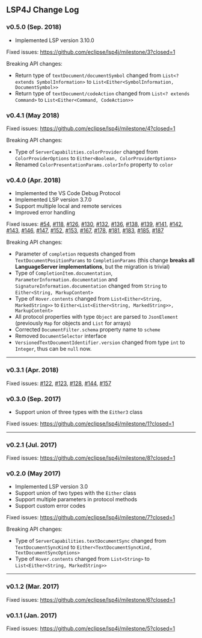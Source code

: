 ## LSP4J Change Log

### v0.5.0 (Sep. 2018)

 * Implemented LSP version 3.10.0

Fixed issues: https://github.com/eclipse/lsp4j/milestone/3?closed=1

Breaking API changes:
 * Return type of `textDocument/documentSymbol` changed from `List<? extends SymbolInformation>` to `List<Either<SymbolInformation, DocumentSymbol>>`
 * Return type of `textDocument/codeAction` changed from `List<? extends Command>` to `List<Either<Command, CodeAction>>`

### v0.4.1 (May 2018)

Fixed issues: https://github.com/eclipse/lsp4j/milestone/4?closed=1

Breaking API changes:
 * Type of `ServerCapabilities.colorProvider` changed from `ColorProviderOptions` to `Either<Boolean, ColorProviderOptions>`
 * Renamed `ColorPresentationParams.colorInfo` property to `color`

### v0.4.0 (Apr. 2018)

 * Implemented the VS Code Debug Protocol
 * Implemented LSP version 3.7.0
 * Support multiple local and remote services
 * Improved error handling

Fixed issues: [#54](https://github.com/eclipse/lsp4j/issues/54), [#118](https://github.com/eclipse/lsp4j/issues/118), [#126](https://github.com/eclipse/lsp4j/issues/126), [#130](https://github.com/eclipse/lsp4j/issues/130), [#132](https://github.com/eclipse/lsp4j/issues/132), [#136](https://github.com/eclipse/lsp4j/issues/136), [#138](https://github.com/eclipse/lsp4j/issues/138), [#139](https://github.com/eclipse/lsp4j/issues/139), [#141](https://github.com/eclipse/lsp4j/issues/141), [#142](https://github.com/eclipse/lsp4j/issues/142), [#143](https://github.com/eclipse/lsp4j/issues/143), [#146](https://github.com/eclipse/lsp4j/issues/146), [#147](https://github.com/eclipse/lsp4j/issues/147), [#152](https://github.com/eclipse/lsp4j/issues/152), [#153](https://github.com/eclipse/lsp4j/issues/153), [#167](https://github.com/eclipse/lsp4j/issues/167), [#178](https://github.com/eclipse/lsp4j/issues/178), [#181](https://github.com/eclipse/lsp4j/issues/181), [#183](https://github.com/eclipse/lsp4j/issues/183), [#185](https://github.com/eclipse/lsp4j/issues/185), [#187](https://github.com/eclipse/lsp4j/issues/187)

Breaking API changes:
 * Parameter of `completion` requests changed from `TextDocumentPositionParams` to `CompletionParams` (this change **breaks all LanguageServer implementations**, but the migration is trivial)
 * Type of `CompletionItem.documentation`, `ParameterInformation.documentation` and `SignatureInformation.documentation` changed from `String` to `Either<String, MarkupContent>`
 * Type of `Hover.contents` changed from `List<Either<String, MarkedString>>` to `Either<List<Either<String, MarkedString>>, MarkupContent>`
 * All protocol properties with type `Object` are parsed to `JsonElement` (previously `Map` for objects and `List` for arrays)
 * Corrected `DocumentFilter.schema` property name to `scheme`
 * Removed `DocumentSelector` interface
 * `VersionedTextDocumentIdentifier.version` changed from type `int` to `Integer`, thus can be `null` now.
 
-----

### v0.3.1 (Apr. 2018)

Fixed issues: [#122](https://github.com/eclipse/lsp4j/issues/122), [#123](https://github.com/eclipse/lsp4j/issues/123), [#128](https://github.com/eclipse/lsp4j/issues/128), [#144](https://github.com/eclipse/lsp4j/issues/144), [#157](https://github.com/eclipse/lsp4j/issues/157)

### v0.3.0 (Sep. 2017)

 * Support union of three types with the `Either3` class

Fixed issues: https://github.com/eclipse/lsp4j/milestone/1?closed=1

-----

### v0.2.1 (Jul. 2017)

Fixed issues: https://github.com/eclipse/lsp4j/milestone/8?closed=1

### v0.2.0 (May 2017)

 * Implemented LSP version 3.0
 * Support union of two types with the `Either` class
 * Support multiple parameters in protocol methods
 * Support custom error codes

Fixed issues: https://github.com/eclipse/lsp4j/milestone/7?closed=1

Breaking API changes:
 * Type of `ServerCapabilities.textDocumentSync` changed from `TextDocumentSyncKind` to `Either<TextDocumentSyncKind, TextDocumentSyncOptions>`
 * Type of `Hover.contents` changed from `List<String>` to `List<Either<String, MarkedString>>`

-----

### v0.1.2 (Mar. 2017)

Fixed issues: https://github.com/eclipse/lsp4j/milestone/6?closed=1

### v0.1.1 (Jan. 2017)

Fixed issues: https://github.com/eclipse/lsp4j/milestone/5?closed=1
